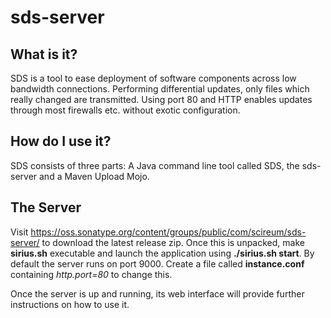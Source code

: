 # sds-server

## What is it?

SDS is a tool to ease deployment of software components across low bandwidth connections. Performing differential updates, only files which really changed are transmitted. Using port 80 and HTTP enables updates through most firewalls etc. without exotic configuration.

## How do I use it?

SDS consists of three parts: A Java command line tool called SDS, the sds-server and a Maven Upload Mojo.

## The Server

Visit https://oss.sonatype.org/content/groups/public/com/scireum/sds-server/ to download the latest release zip. Once this
is unpacked, make **sirius.sh** executable and launch the application using **./sirius.sh start**. By default the
server runs on port 9000. Create a file called **instance.conf** containing *http.port=80* to change this.

Once the server is up and running, its web interface will provide further instructions on how to use it.

